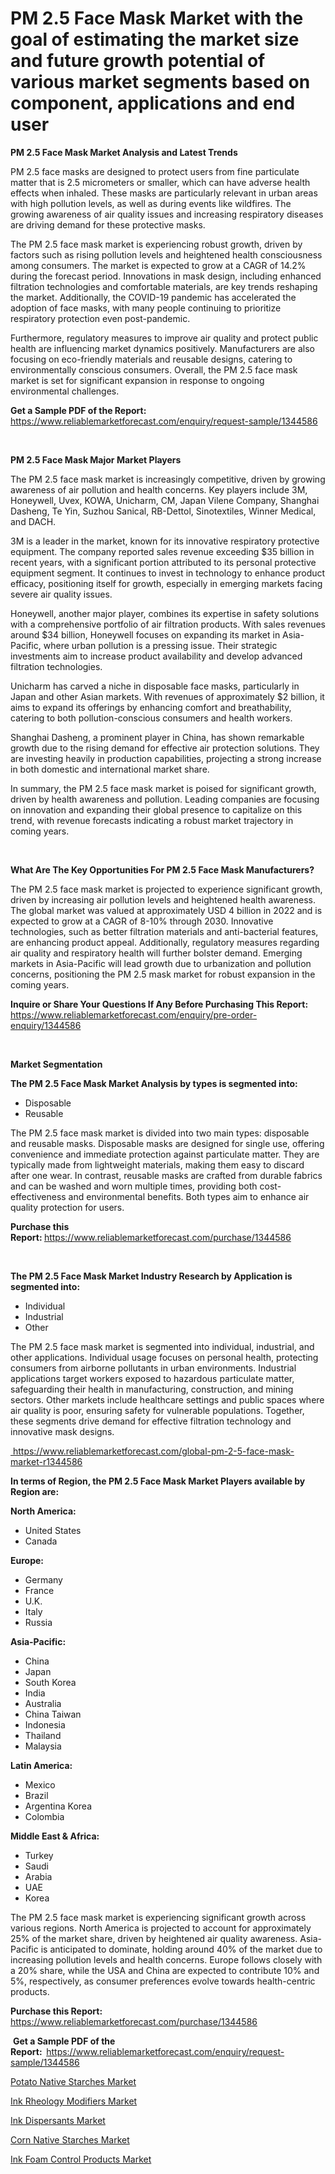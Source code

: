<p><h1>PM 2.5 Face Mask Market with the goal of estimating the market size and future growth potential of various market segments based on component, applications and end user</h1></p><p><strong>PM 2.5 Face Mask Market Analysis and Latest Trends</strong></p>
<p><p>PM 2.5 face masks are designed to protect users from fine particulate matter that is 2.5 micrometers or smaller, which can have adverse health effects when inhaled. These masks are particularly relevant in urban areas with high pollution levels, as well as during events like wildfires. The growing awareness of air quality issues and increasing respiratory diseases are driving demand for these protective masks.</p><p>The PM 2.5 face mask market is experiencing robust growth, driven by factors such as rising pollution levels and heightened health consciousness among consumers. The market is expected to grow at a CAGR of 14.2% during the forecast period. Innovations in mask design, including enhanced filtration technologies and comfortable materials, are key trends reshaping the market. Additionally, the COVID-19 pandemic has accelerated the adoption of face masks, with many people continuing to prioritize respiratory protection even post-pandemic.</p><p>Furthermore, regulatory measures to improve air quality and protect public health are influencing market dynamics positively. Manufacturers are also focusing on eco-friendly materials and reusable designs, catering to environmentally conscious consumers. Overall, the PM 2.5 face mask market is set for significant expansion in response to ongoing environmental challenges.</p></p>
<p><strong>Get a Sample PDF of the Report:&nbsp;</strong> <a href="https://www.reliablemarketforecast.com/enquiry/request-sample/1344586?utm_campaign=1130&utm_medium=2&utm_source=Github&utm_content=ia&utm_term=24032025&utm_id=pm-25-face-mask">https://www.reliablemarketforecast.com/enquiry/request-sample/1344586</a></p>
<p>&nbsp;</p>
<p><strong>PM 2.5 Face Mask Major Market Players</strong></p>
<p><p>The PM 2.5 face mask market is increasingly competitive, driven by growing awareness of air pollution and health concerns. Key players include 3M, Honeywell, Uvex, KOWA, Unicharm, CM, Japan Vilene Company, Shanghai Dasheng, Te Yin, Suzhou Sanical, RB-Dettol, Sinotextiles, Winner Medical, and DACH. </p><p>3M is a leader in the market, known for its innovative respiratory protective equipment. The company reported sales revenue exceeding $35 billion in recent years, with a significant portion attributed to its personal protective equipment segment. It continues to invest in technology to enhance product efficacy, positioning itself for growth, especially in emerging markets facing severe air quality issues.</p><p>Honeywell, another major player, combines its expertise in safety solutions with a comprehensive portfolio of air filtration products. With sales revenues around $34 billion, Honeywell focuses on expanding its market in Asia-Pacific, where urban pollution is a pressing issue. Their strategic investments aim to increase product availability and develop advanced filtration technologies.</p><p>Unicharm has carved a niche in disposable face masks, particularly in Japan and other Asian markets. With revenues of approximately $2 billion, it aims to expand its offerings by enhancing comfort and breathability, catering to both pollution-conscious consumers and health workers.</p><p>Shanghai Dasheng, a prominent player in China, has shown remarkable growth due to the rising demand for effective air protection solutions. They are investing heavily in production capabilities, projecting a strong increase in both domestic and international market share.</p><p>In summary, the PM 2.5 face mask market is poised for significant growth, driven by health awareness and pollution. Leading companies are focusing on innovation and expanding their global presence to capitalize on this trend, with revenue forecasts indicating a robust market trajectory in coming years.</p></p>
<p>&nbsp;</p>
<p><strong>What Are The Key Opportunities For PM 2.5 Face Mask Manufacturers?</strong></p>
<p><p>The PM 2.5 face mask market is projected to experience significant growth, driven by increasing air pollution levels and heightened health awareness. The global market was valued at approximately USD 4 billion in 2022 and is expected to grow at a CAGR of 8-10% through 2030. Innovative technologies, such as better filtration materials and anti-bacterial features, are enhancing product appeal. Additionally, regulatory measures regarding air quality and respiratory health will further bolster demand. Emerging markets in Asia-Pacific will lead growth due to urbanization and pollution concerns, positioning the PM 2.5 mask market for robust expansion in the coming years.</p></p>
<p><strong>Inquire or Share Your Questions If Any Before Purchasing This Report:</strong> <a href="https://www.reliablemarketforecast.com/enquiry/pre-order-enquiry/1344586?utm_campaign=1130&utm_medium=2&utm_source=Github&utm_content=ia&utm_term=24032025&utm_id=pm-25-face-mask">https://www.reliablemarketforecast.com/enquiry/pre-order-enquiry/1344586</a></p>
<p>&nbsp;</p>
<p><strong>Market Segmentation</strong></p>
<p><strong>The PM 2.5 Face Mask Market Analysis by types is segmented into:</strong></p>
<p><ul><li>Disposable</li><li>Reusable</li></ul></p>
<p><p>The PM 2.5 face mask market is divided into two main types: disposable and reusable masks. Disposable masks are designed for single use, offering convenience and immediate protection against particulate matter. They are typically made from lightweight materials, making them easy to discard after one wear. In contrast, reusable masks are crafted from durable fabrics and can be washed and worn multiple times, providing both cost-effectiveness and environmental benefits. Both types aim to enhance air quality protection for users.</p></p>
<p><strong>Purchase this Report:&nbsp;</strong><a href="https://www.reliablemarketforecast.com/purchase/1344586?utm_campaign=1130&utm_medium=2&utm_source=Github&utm_content=ia&utm_term=24032025&utm_id=pm-25-face-mask">https://www.reliablemarketforecast.com/purchase/1344586</a></p>
<p>&nbsp;</p>
<p><strong>The PM 2.5 Face Mask Market Industry Research by Application is segmented into:</strong></p>
<p><ul><li>Individual</li><li>Industrial</li><li>Other</li></ul></p>
<p><p>The PM 2.5 face mask market is segmented into individual, industrial, and other applications. Individual usage focuses on personal health, protecting consumers from airborne pollutants in urban environments. Industrial applications target workers exposed to hazardous particulate matter, safeguarding their health in manufacturing, construction, and mining sectors. Other markets include healthcare settings and public spaces where air quality is poor, ensuring safety for vulnerable populations. Together, these segments drive demand for effective filtration technology and innovative mask designs.</p></p>
<p><a href="https://www.reliablemarketforecast.com/global-pm-2-5-face-mask-market-r1344586?utm_campaign=1130&utm_medium=2&utm_source=Github&utm_content=ia&utm_term=24032025&utm_id=pm-25-face-mask">&nbsp;https://www.reliablemarketforecast.com/global-pm-2-5-face-mask-market-r1344586</a></p>
<p><strong>In terms of Region, the PM 2.5 Face Mask Market Players available by Region are:</strong></p>
<p>
    <p> <strong> North America: </strong>
        <ul>
            <li>United States</li>
            <li>Canada</li>
        </ul>
        </p> 
    <p> <strong> Europe: </strong>
        <ul>
            <li>Germany</li>
            <li>France</li>
            <li>U.K.</li>
            <li>Italy</li>
            <li>Russia</li>
        </ul>
        </p> 
    <p> <strong> Asia-Pacific: </strong>
        <ul>
            <li>China</li>
            <li>Japan</li>
            <li>South Korea</li>
            <li>India</li>
            <li>Australia</li>
            <li>China Taiwan</li>
            <li>Indonesia</li>
            <li>Thailand</li>
            <li>Malaysia</li>
        </ul>
        </p> 
    <p> <strong> Latin America: </strong>
        <ul>
            <li>Mexico</li>
            <li>Brazil</li>
            <li>Argentina Korea</li>
            <li>Colombia</li>
        </ul>
        </p> 
    <p> <strong> Middle East & Africa: </strong>
        <ul>
            <li>Turkey</li>
            <li>Saudi</li>
            <li>Arabia</li>
            <li>UAE</li>
            <li>Korea</li>
        </ul>
    </p>
    </p>
<p><p>The PM 2.5 face mask market is experiencing significant growth across various regions. North America is projected to account for approximately 25% of the market share, driven by heightened air quality awareness. Asia-Pacific is anticipated to dominate, holding around 40% of the market due to increasing pollution levels and health concerns. Europe follows closely with a 20% share, while the USA and China are expected to contribute 10% and 5%, respectively, as consumer preferences evolve towards health-centric products.</p></p>
<p><strong>Purchase this Report: </strong><a href="https://www.reliablemarketforecast.com/purchase/1344586?utm_campaign=1130&utm_medium=2&utm_source=Github&utm_content=ia&utm_term=24032025&utm_id=pm-25-face-mask">https://www.reliablemarketforecast.com/purchase/1344586</a></p>
<p>&nbsp;<strong>Get a Sample PDF of the Report:&nbsp;&nbsp;</strong><a href="https://www.reliablemarketforecast.com/enquiry/request-sample/1344586?utm_campaign=1130&utm_medium=2&utm_source=Github&utm_content=ia&utm_term=24032025&utm_id=pm-25-face-mask">https://www.reliablemarketforecast.com/enquiry/request-sample/1344586</a></p>
<p><strong></strong></p>
<p><p><a href="https://github.com/pupekironim/Market-Research-Report-List-1/blob/main/potato-native-starches-market.md?utm_campaign=1130&utm_medium=2&utm_source=Github&utm_content=ia&utm_term=24032025&utm_id=pm-25-face-mask">Potato Native Starches Market</a></p><p><a href="https://github.com/ertssmelov0/Market-Research-Report-List-1/blob/main/ink-rheology-modifiers-market.md?utm_campaign=1130&utm_medium=2&utm_source=Github&utm_content=ia&utm_term=24032025&utm_id=pm-25-face-mask">Ink Rheology Modifiers Market</a></p><p><a href="https://github.com/astadtetcha28/Market-Research-Report-List-1/blob/main/ink-dispersants-market.md?utm_campaign=1130&utm_medium=2&utm_source=Github&utm_content=ia&utm_term=24032025&utm_id=pm-25-face-mask">Ink Dispersants Market</a></p><p><a href="https://github.com/yakobotege/Market-Research-Report-List-1/blob/main/corn-native-starches-market.md?utm_campaign=1130&utm_medium=2&utm_source=Github&utm_content=ia&utm_term=24032025&utm_id=pm-25-face-mask">Corn Native Starches Market</a></p><p><a href="https://github.com/heeildannas/Market-Research-Report-List-1/blob/main/ink-foam-control-products-market.md?utm_campaign=1130&utm_medium=2&utm_source=Github&utm_content=ia&utm_term=24032025&utm_id=pm-25-face-mask">Ink Foam Control Products Market</a></p></p>